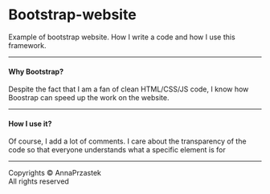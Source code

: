 # Bootstrap-website
Example of bootstrap website. How I write a code and how I use this framework.
<br>
<hr>
<h4> Why Bootstrap?</h4>
<p>Despite the fact that I am a fan of clean HTML/CSS/JS code, I know how Boostrap can speed up the work on the website.</p>
<hr>
<h4> How I use it? </h4>
<p>Of course, I add a lot of comments. I care about the transparency of the code so that everyone understands what a specific element is for</p>
<hr>
Copyrights &copy; AnnaPrzastek <br>
All rights reserved
